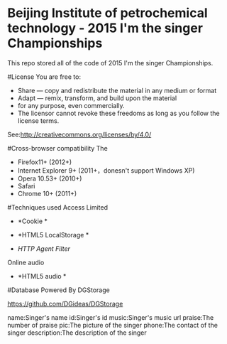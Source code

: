 # Beijing Institute of petrochemical technology - 2015 I'm the singer Championships
This repo stored all of the code of 2015 I'm the singer Championships.

#License
You are free to:

* Share — copy and redistribute the material in any medium or format
* Adapt — remix, transform, and build upon the material
* for any purpose, even commercially.
* The licensor cannot revoke these freedoms as long as you follow the license terms.

See:http://creativecommons.org/licenses/by/4.0/

#Cross-browser compatibility
The <audio> label for online media, works in the following browsers
* Firefox11+ (2012+)
* Internet Explorer 9+ (2011+，donesn't support Windows XP)
* Opera 10.53+ (2010+)
* Safari 
* Chrome 10+ (2011+)

#Techniques used
Access Limited

* *Cookie *

* *HTML5 LocalStorage *

* *HTTP Agent Filter*

Online audio

* *HTML5 audio *

#Database
Powered By DGStorage

https://github.com/DGideas/DGStorage

name:Singer's name
id:Singer's id
music:Singer's music url
praise:The number of praise
pic:The picture of the singer
phone:The contact of the singer
description:The description of the singer
